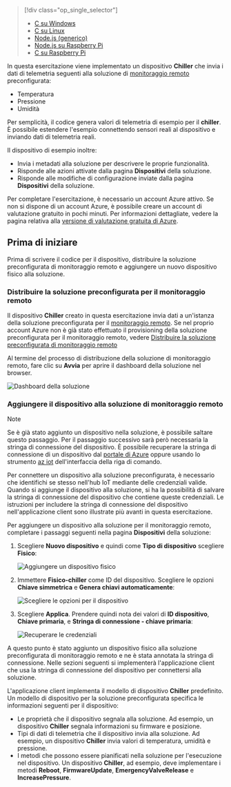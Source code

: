> [!div class="op_single_selector"]
> * [C su Windows](../articles/iot-suite/iot-suite-connecting-devices.md)
> * [C su Linux](../articles/iot-suite/iot-suite-connecting-devices-linux.md)
> * [Node.js (generico)](../articles/iot-suite/iot-suite-connecting-devices-node.md)
> * [Node.js su Raspberry Pi](../articles/iot-suite/iot-suite-connecting-pi-node.md)
> * [C su Raspberry Pi](../articles/iot-suite/iot-suite-connecting-pi-c.md)

In questa esercitazione viene implementato un dispositivo **Chiller** che invia i dati di telemetria seguenti alla soluzione di [monitoraggio remoto](../articles/iot-suite/iot-suite-what-are-preconfigured-solutions.md) preconfigurata:

* Temperatura
* Pressione
* Umidità

Per semplicità, il codice genera valori di telemetria di esempio per il **chiller**. È possibile estendere l'esempio connettendo sensori reali al dispositivo e inviando dati di telemetria reali.

Il dispositivo di esempio inoltre:

* Invia i metadati alla soluzione per descrivere le proprie funzionalità.
* Risponde alle azioni attivate dalla pagina **Dispositivi** della soluzione.
* Risponde alle modifiche di configurazione inviate dalla pagina **Dispositivi** della soluzione.

Per completare l'esercitazione, è necessario un account Azure attivo. Se non si dispone di un account Azure, è possibile creare un account di valutazione gratuito in pochi minuti. Per informazioni dettagliate, vedere la pagina relativa alla [versione di valutazione gratuita di Azure](http://azure.microsoft.com/pricing/free-trial/).

## <a name="before-you-start"></a>Prima di iniziare

Prima di scrivere il codice per il dispositivo, distribuire la soluzione preconfigurata di monitoraggio remoto e aggiungere un nuovo dispositivo fisico alla soluzione.

### <a name="deploy-your-remote-monitoring-preconfigured-solution"></a>Distribuire la soluzione preconfigurata per il monitoraggio remoto

Il dispositivo **Chiller** creato in questa esercitazione invia dati a un'istanza della soluzione preconfigurata per il [monitoraggio remoto](../articles/iot-suite/iot-suite-remote-monitoring-explore.md). Se nel proprio account Azure non è già stato effettuato il provisioning della soluzione preconfigurata per il monitoraggio remoto, vedere [Distribuire la soluzione preconfigurata di monitoraggio remoto](../articles/iot-suite/iot-suite-remote-monitoring-deploy.md)

Al termine del processo di distribuzione della soluzione di monitoraggio remoto, fare clic su **Avvia** per aprire il dashboard della soluzione nel browser.

![Dashboard della soluzione](media/iot-suite-selector-connecting/dashboard.png)

### <a name="add-your-device-to-the-remote-monitoring-solution"></a>Aggiungere il dispositivo alla soluzione di monitoraggio remoto

> [!NOTE]
> Se è già stato aggiunto un dispositivo nella soluzione, è possibile saltare questo passaggio. Per il passaggio successivo sarà però necessaria la stringa di connessione del dispositivo. È possibile recuperare la stringa di connessione di un dispositivo dal [portale di Azure](https://portal.azure.com) oppure usando lo strumento [az iot](https://docs.microsoft.com/cli/azure/iot?view=azure-cli-latest) dell'interfaccia della riga di comando.

Per connettere un dispositivo alla soluzione preconfigurata, è necessario che identifichi se stesso nell'hub IoT mediante delle credenziali valide. Quando si aggiunge il dispositivo alla soluzione, si ha la possibilità di salvare la stringa di connessione del dispositivo che contiene queste credenziali. Le istruzioni per includere la stringa di connessione del dispositivo nell'applicazione client sono illustrate più avanti in questa esercitazione.

Per aggiungere un dispositivo alla soluzione per il monitoraggio remoto, completare i passaggi seguenti nella pagina **Dispositivi** della soluzione:

1. Scegliere **Nuovo dispositivo** e quindi come **Tipo di dispositivo** scegliere **Fisico**:

    ![Aggiungere un dispositivo fisico](media/iot-suite-selector-connecting/devicesprovision.png)

1. Immettere **Fisico-chiller** come ID del dispositivo. Scegliere le opzioni **Chiave simmetrica** e **Genera chiavi automaticamente**:

    ![Scegliere le opzioni per il dispositivo](media/iot-suite-selector-connecting/devicesoptions.png)

1. Scegliere **Applica**. Prendere quindi nota dei valori di **ID dispositivo**, **Chiave primaria**, e **Stringa di connessione - chiave primaria**:

    ![Recuperare le credenziali](media/iot-suite-selector-connecting/credentials.png)

A questo punto è stato aggiunto un dispositivo fisico alla soluzione preconfigurata di monitoraggio remoto e ne è stata annotata la stringa di connessione. Nelle sezioni seguenti si implementerà l'applicazione client che usa la stringa di connessione del dispositivo per connettersi alla soluzione.

L'applicazione client implementa il modello di dispositivo **Chiller** predefinito. Un modello di dispositivo per la soluzione preconfigurata specifica le informazioni seguenti per il dispositivo:

* Le proprietà che il dispositivo segnala alla soluzione. Ad esempio, un dispositivo **Chiller** segnala informazioni su firmware e posizione.
* Tipi di dati di telemetria che il dispositivo invia alla soluzione. Ad esempio, un dispositivo **Chiller** invia valori di temperatura, umidità e pressione.
* I metodi che possono essere pianificati nella soluzione per l'esecuzione nel dispositivo. Un dispositivo **Chiller**, ad esempio, deve implementare i metodi **Reboot**, **FirmwareUpdate**, **EmergencyValveRelease** e **IncreasePressure**.